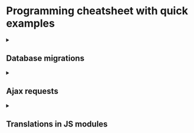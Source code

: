 # Programming cheatsheet with quick examples

<details>
  <summary><h2>Database migrations</h2></summary>

* After changing the database before testing the schema.sql has to be update `composer schema:generate`.
* When satisfied with the changes and ready to commit, new migration files have to be generated
  `composer migration:generate` before being pushed to the version control.
* When pulling from the remote and other devs made database changes, `composer migrate` has to be executed.
  Then (as it's a database change), run `composer schema:generate` to update the schema.sql (for testing).
* After deploying `composer migrate` has to be executed on the remote server to update the database.

</details>

<details>
  <summary><h2>Ajax requests</h2></summary>

### Fetch data: GET request

#### Function JSDoc

`public/assets/general/ajax/fetch-data.js`

```js
/**
 * Sends a GET request and returns result in promise
 *
 * @param {string} route only the part after base path ('users/1'). Query params have to be added with ?param=value
 * @param {boolean|string} redirectToRouteIfUnauthenticated true or redirect route url after base path.
 * If true, the redirect url is the same as the given route
 * @return {Promise<JSON>}
 */
```

#### Usage

```php
fetchData('clients' + '?param=value&param2=value2', 'clients/list').then(jsonResponse => {
    // Doing something with the jsonResponse
}).catch(error => {
    console.error(error);
});;
```

### Update data: PUT request

#### Function JSDoc

`public/assets/general/ajax/submit-update-data.js`

```js
/**
 * Send PUT update request.
 * Fail handled by handleFail() method that supports forms
 * On success validation errors are removed and response content returned
 *
 * @param {object} formFieldsAndValues {field: value} e.g. {[input.name]: input.value}
 * @param {string} route after base path e.g. clients/1
 * @param {boolean|string} redirectToRouteIfUnauthenticated true or redirect route url after base path.
 * If true, the redirect url is the same as the given route
 *
 * @return Promise with as content server response as JSON
 */
```

#### Usage

```php
submitUpdate({[inputField.name]: inputField.value}, `clients/${clientId}`, true).then(jsonParsedResponse => {
}).catch(e => {
});
```

### Delete data: DELETE request

#### Function JSDoc

`public/assets/general/ajax/submit-delete-request.js`  
JSDoc is pretty similar to the other two with `route` and `redirectToRouteIfUnauthenticated`.

#### Usage

Delete request with confirmation modal.

```php
document.querySelector('#delete-client-btn')?.addEventListener('click', () => {
    let title = 'Are you sure that you want to delete this client?';
    createAlertModal(title, '', () => {
        submitDelete(`clients/${clientId}`, true).then(() => {
            location.href = `clients/list`;
        });
    });
});
```

### Submit new data: POST request

#### Function JSDoc

Currently, the application only submits new values through modal forms. The logic is a bit more than just a simple
POST request. It retrieves the form data with the html id, checks the validity, disables the form fields during the
request and closes the modal box on success.
`public/assets/general/page-component/modal/modal-submit-request.js`

```js
/**
 * Retrieves form data, checks form validity, disables form, submits modal form and closes it on success
 *
 * @param {string} modalFormId
 * @param {string} moduleRoute POST module route like "users" or "clients"
 * @param {string} httpMethod POST or PUT
 * @param {boolean|string} redirectToRouteIfUnauthenticated true or redirect route url after base path.
 * If true, the redirect url is the same as the given route.
 * @return void|Promise
 */
```

#### Usage

Submit modal form with flash message and client list reload.

```php
submitModalForm('create-client-modal-form', 'clients', 'POST')?.then(() => {
    displayFlashMessage('success', translated['Client created successfully.']);
    fetchAndLoadClients();
})
```

</details>

<details>
  <summary><h2>Translations in JS modules</h2></summary>

Translations are done in the backend by PHP `gettext()` function. In Javascript we have 2 issues.  
First one is that the .po editor knows that specific strings that only exist in the JS files have to be translated
and fetches them with the Poedit function "Update from code" and second is to actually receive the translated string.

Poedit recognizes all strings that are an argument for the function `__()` to be translated meaning it's
enough to call the dummy function `__()` with the strings to translate and adding the public dir to a source path
in Poedit: Translation -> Properties -> Source paths -> add `public`.

To get the translated words it's a bit more complicated though. Currently, this is done via an Ajax request
that loads in the background while the page is getting loaded. This obviously adds a delay for the availability of
the translated words so this method should only be used with "secondary" things that are not visible on the
page on load. It works for things like modal boxes that are displayed only after a user action is made as there is most
probably enough time for the Ajax request to be done loading before the action is being made and the content is needed.

```js
import {__} from "../../general-js/functions.js";
import {fetchTranslations} from "../../ajax/fetch-translation-data.js";

// List of words that are used in modal box and need to be translated
let wordsToTranslate = [
    __('Change password'),
    __('Old password'),
    __('New password'),
    __('Repeat new password'),
];
// Init translated var by populating it with english values as a default so that all keys are surely existing
let translated = Object.fromEntries(wordsToTranslate.map(value => [value, value]));
// Fetch translations and replace translated var
fetchTranslations(wordsToTranslate).then(response => {
    // Fill the var with a JSON of the translated words. Key is the original english words and value the translated one
    translated = response;
});

// USAGE
export function displayUserCreateModal() {
    // Using translated string "Change password"
    let header = `<h2>${translated['Change password']}</h2>`;
    // ...
}
```

After adding a new string that calls the function `__()`, the string has to be translated to all available
languages in Poedit.

</details>